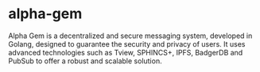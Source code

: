 # alpha-gem
Alpha Gem is a decentralized and secure messaging system, developed in Golang, designed to guarantee the security and privacy of users. It uses advanced technologies such as Tview, SPHINCS+, IPFS, BadgerDB and PubSub to offer a robust and scalable solution.
